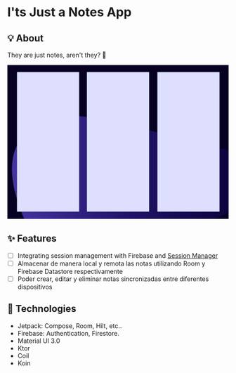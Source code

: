 # I'ts Just a Notes App

## 💡 About

They are just notes, aren't they? 🤔

<img src="previews/banner.png">

## ✨ Features

- [ ] Integrating session management with Firebase and [Session Manager](https://github.com/crisacm/android-session-manager)
- [ ] Almacenar de manera local y remota las notas utilizando Room y Firebase Datastore respectivamente
- [ ] Poder crear, editar y eliminar notas sincronizadas entre diferentes dispositivos

## 🚀 Technologies

- Jetpack: Compose, Room, Hilt, etc..
- Firebase: Authentication, Firestore.
- Material UI 3.0
- Ktor
- Coil
- Koin
